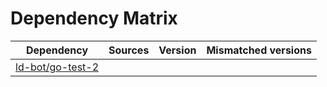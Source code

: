 # Dependency Matrix

Dependency | Sources | Version | Mismatched versions
---------- | ------- | ------- | -------------------
[ld-bot/go-test-2](https://github.com/ld-bot/go-test-2.git) |  | []() | 
